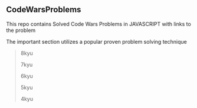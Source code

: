 ## CodeWarsProblems
This repo contains Solved Code Wars Problems in JAVASCRIPT with links to the problem

The important section utilizes a popular proven problem solving technique

>8kyu
>
>7kyu
>
>6kyu
>
>5kyu
>
>4kyu


